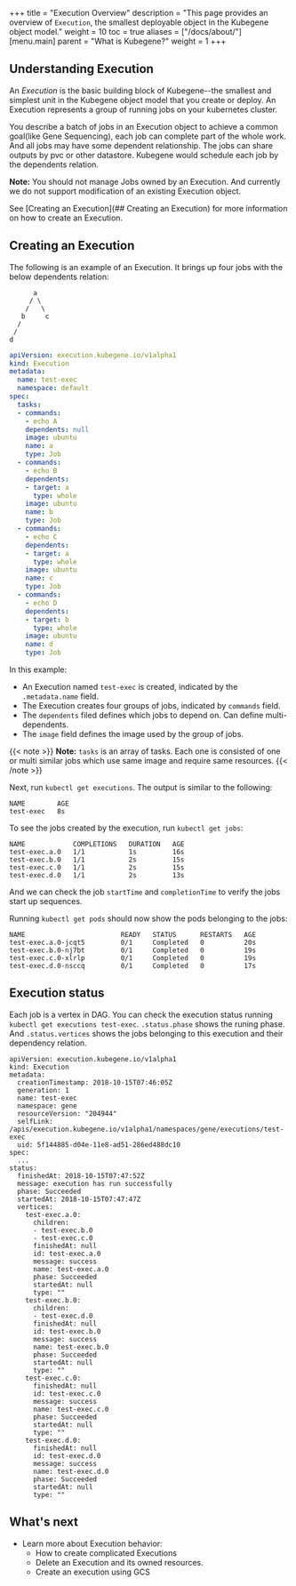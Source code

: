 +++
title = "Execution Overview"
description = "This page provides an overview of `Execution`, the smallest deployable object in the Kubegene object model."
weight = 10
toc = true
aliases = ["/docs/about/"]
[menu.main]
  parent = "What is Kubegene?"
  weight = 1
+++


## Understanding Execution

An *Execution* is the basic building block of Kubegene--the smallest and simplest unit in the Kubegene object model that you create or deploy. An Execution represents a group of running jobs on your kubernetes cluster.

You describe a batch of jobs in an Execution object to achieve a common goal(like Gene Sequencing), each job can complete part of the whole work. And all jobs may have some dependent relationship. The jobs can share outputs by pvc or other datastore. Kubegene would schedule each job by the dependents relation.

**Note:** You should not manage Jobs owned by an Execution. And currently we do not support modification of an existing Execution object.

See [Creating an Execution](## Creating an Execution) for more information on how to create an Execution.

## Creating an Execution

The following is an example of an Execution. It brings up four jobs with the below dependents relation:

          a
         / \
        /   \
       b     c
      /
     /
    d

```yaml
apiVersion: execution.kubegene.io/v1alpha1
kind: Execution
metadata:
  name: test-exec
  namespace: default
spec:
  tasks:
  - commands:
    - echo A
    dependents: null
    image: ubuntu
    name: a
    type: Job
  - commands:
    - echo B
    dependents:
    - target: a
      type: whole
    image: ubuntu
    name: b
    type: Job
  - commands:
    - echo C
    dependents:
    - target: a
      type: whole
    image: ubuntu
    name: c
    type: Job
  - commands:
    - echo D
    dependents:
    - target: b
      type: whole
    image: ubuntu
    name: d
    type: Job
```

In this example:

* An Execution named `test-exec` is created, indicated by the `.metadata.name` field.
* The Execution creates four groups of jobs, indicated by `commands` field.
* The `dependents` filed defines which jobs to depend on. Can define multi-dependents.
* The `image` field defines the image used by the group of jobs.

{{< note >}}
  **Note:** `tasks` is an array of tasks. Each one is consisted of one or multi similar jobs which use same image and require same resources.
{{< /note >}}

Next, run `kubectl get executions`. The output is similar to the following:

```shell
NAME        AGE
test-exec   8s
```

To see the jobs created by the execution, run `kubectl get jobs`:

```shell
NAME            COMPLETIONS   DURATION   AGE
test-exec.a.0   1/1           1s         16s
test-exec.b.0   1/1           2s         15s
test-exec.c.0   1/1           2s         15s
test-exec.d.0   1/1           2s         13s
```

And we can check the job `startTime` and `completionTime` to verify the jobs start up sequences.

Running `kubectl get pods` should now show the pods belonging to the jobs:

```shell
NAME                        READY   STATUS      RESTARTS   AGE
test-exec.a.0-jcqt5         0/1     Completed   0          20s
test-exec.b.0-nj7bt         0/1     Completed   0          19s
test-exec.c.0-xlrlp         0/1     Completed   0          19s
test-exec.d.0-nsccq         0/1     Completed   0          17s
```

## Execution status

Each job is a vertex in DAG. You can check the execution status running `kubectl get executions test-exec`. `.status.phase` shows the runing phase. And `.status.vertices` shows the jobs belonging to this execution and their dependency relation.

```shell
apiVersion: execution.kubegene.io/v1alpha1
kind: Execution
metadata:
  creationTimestamp: 2018-10-15T07:46:05Z
  generation: 1
  name: test-exec
  namespace: gene
  resourceVersion: "204944"
  selfLink: /apis/execution.kubegene.io/v1alpha1/namespaces/gene/executions/test-exec
  uid: 5f144885-d04e-11e8-ad51-286ed488dc10
spec:
  ...
status:
  finishedAt: 2018-10-15T07:47:52Z
  message: execution has run successfully
  phase: Succeeded
  startedAt: 2018-10-15T07:47:47Z
  vertices:
    test-exec.a.0:
      children:
      - test-exec.b.0
      - test-exec.c.0
      finishedAt: null
      id: test-exec.a.0
      message: success
      name: test-exec.a.0
      phase: Succeeded
      startedAt: null
      type: ""
    test-exec.b.0:
      children:
      - test-exec.d.0
      finishedAt: null
      id: test-exec.b.0
      message: success
      name: test-exec.b.0
      phase: Succeeded
      startedAt: null
      type: ""
    test-exec.c.0:
      finishedAt: null
      id: test-exec.c.0
      message: success
      name: test-exec.c.0
      phase: Succeeded
      startedAt: null
      type: ""
    test-exec.d.0:
      finishedAt: null
      id: test-exec.d.0
      message: success
      name: test-exec.d.0
      phase: Succeeded
      startedAt: null
      type: ""

```

## What's next

* Learn more about Execution behavior:
  * How to create complicated Executions
  * Delete an Execution and its owned resources.
  * Create an execution using GCS
